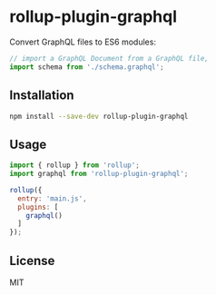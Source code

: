 # rollup-plugin-graphql

Convert GraphQL files to ES6 modules:

```js
// import a GraphQL Document from a GraphQL file,
import schema from './schema.graphql';
```


## Installation

```bash
npm install --save-dev rollup-plugin-graphql
```


## Usage

```js
import { rollup } from 'rollup';
import graphql from 'rollup-plugin-graphql';

rollup({
  entry: 'main.js',
  plugins: [
    graphql()
  ]
});
```


## License

MIT
